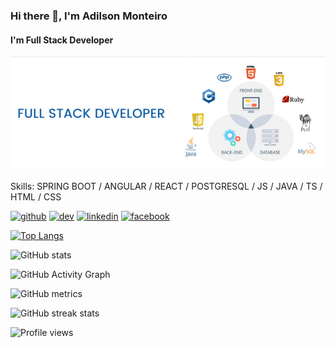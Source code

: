 ### Hi there 👋, I'm Adilson Monteiro
#### I'm Full Stack Developer
![I'm Full Stack Developer](https://github.com/AdilsonRTB/AdilsonRTB/blob/main/bannerAdy.png?raw=true)



Skills: SPRING BOOT / ANGULAR / REACT / POSTGRESQL / JS / JAVA / TS / HTML / CSS



[<img src='https://cdn.jsdelivr.net/npm/simple-icons@3.0.1/icons/github.svg' alt='github' height='40'>](https://github.com/AdilsonRTB)  [<img src='https://cdn.jsdelivr.net/npm/simple-icons@3.0.1/icons/dev-dot-to.svg' alt='dev' height='40'>](https://dev.to/adilsonrtb)  [<img src='https://cdn.jsdelivr.net/npm/simple-icons@3.0.1/icons/linkedin.svg' alt='linkedin' height='40'>](https://www.linkedin.com/in/adilson-f-monteiro/)  [<img src='https://cdn.jsdelivr.net/npm/simple-icons@3.0.1/icons/facebook.svg' alt='facebook' height='40'>](https://www.facebook.com/adylson.monteyro)  

[![Top Langs](https://github-readme-stats.vercel.app/api/top-langs/?username=AdilsonRTB)](https://github.com/AdilsonRTB/github-readme-stats)

![GitHub stats](https://github-readme-stats.vercel.app/api?username=AdilsonRTB&show_icons=true&count_private=true)  

![GitHub Activity Graph](https://activity-graph.herokuapp.com/graph?username=AdilsonRTB)  

![GitHub metrics](https://metrics.lecoq.io/AdilsonRTB)  

![GitHub streak stats](https://github-readme-streak-stats.herokuapp.com/?user=AdilsonRTB)  

![Profile views](https://gpvc.arturio.dev/AdilsonRTB)  
